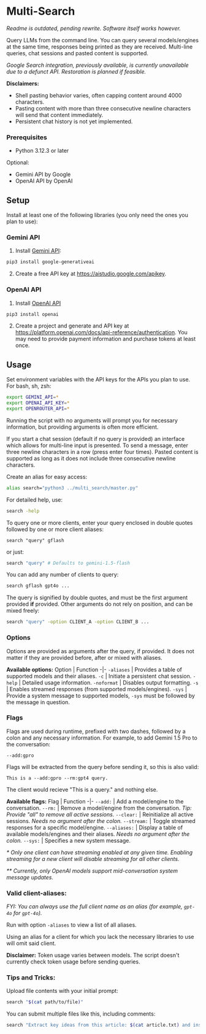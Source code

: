<h1>Multi-Search</h1>

*Readme is outdated, pending rewrite. Software itself works however.* 

Query LLMs from the command line. You can query several models/engines at the same time, responses being printed as they are received. Multi-line queries, chat sessions and pasted content is supported. 

*Google Search integration, previously available, is currently unavailable due to a defunct API. Restoration is planned if feasible.*

**Disclaimers:** 
- Shell pasting behavior varies, often capping content around 4000 characters.
- Pasting content with more than three consecutive newline characters will send that content immediately.
- Persistent chat history is not yet implemented.

### Prerequisites
- Python 3.12.3 or later

Optional:
- Gemini API by Google
- OpenAI API by OpenAI

<h2>Setup</h2>

Install at least one of the following libraries (you only need the ones you plan to use):

<h3>Gemini API</h3>

1. Install [Gemini API](https://ai.google.dev/):
```zsh
pip3 install google-generativeai
```

2. Create a free API key at https://aistudio.google.com/apikey.

<h3>OpenAI API</h3>

1. Install [OpenAI API](https://platform.openai.com/docs)
```zsh
pip3 install openai
```

2. Create a project and generate and API key at https://platform.openai.com/docs/api-reference/authentication. You may need to provide payment information and purchase tokens at least once.

<h2>Usage</h2>

Set environment variables with the API keys for the APIs you plan to use. For bash, sh, zsh:
```zsh
export GEMINI_API=*
export OPENAI_API_KEY=*
export OPENROUTER_API=*
```

Running the script with no arguments will prompt you for necessary information,
but providing arguments is often more efficient.

If you start a chat session (default if no query is provided) an interface which allows for multi-line input is presented. To send a message, enter three  newline characters in a row (press enter four times). Pasted content is supported as long as it does not include three consecutive newline characters.

Create an alias for easy access: 
```zsh
alias search="python3 ../multi_search/master.py"
```

For detailed help, use:
```zsh
search -help
```

To query one or more clients, enter your query enclosed in double quotes followed by one or more client aliases:
```
search "query" gflash
```
or just:
```zsh
search "query" # Defaults to gemini-1.5-flash
```

You can add any number of clients to query:
```zsh
search gflash gpt4o ...
```

The query is signified by double quotes, and must be the first argument provided **if** provided. Other arguments do not rely on position, and can be mixed freely:
```zsh
search "query" -option CLIENT_A -option CLIENT_B ...
```

<h3>Options</h3>

Options are provided as arguments after the query, if provided. It does not matter if they are provided before, after or mixed with aliases.

**Available options:**
Option | Function
-|-
```-aliases``` | Provides a table of supported models and their aliases.
```-c``` | Initiate a persistent chat session.
```-help``` | Detailed usage information.
```-noformat``` | Disables output formatting.
```-s``` | Enables streamed responses (from supported models/engines).
```-sys``` | Provide a system message to supported models, ```-sys``` must be followed by the message in question.

<h3>Flags</h3>

Flags are used during runtime, prefixed with two dashes, followed by a colon and any necessary information. For example, to add Gemini 1.5 Pro to the conversation:
```
--add:gpro 
```

Flags will be extracted from the query before sending it, so this is also valid:
```
This is a --add:gpro --rm:gpt4 query.
```
The client would recieve "This is a query." and nothing else.

**Available flags:**
Flag | Function
-|-
```--add:``` | Add a model/engine to the conversation.
```--rm:``` | Remove a model/engine from the conversation. *Tip: Provide "all" to remove all active sessions.*
```--clear:``` | Reinitialize all active sessions. *Needs no argument after the colon.*
```--stream:``` | Toggle streamed responses for a specific model/engine.
```--aliases:``` | Display a table of available models/engines and their aliases. *Needs no argument after the colon.*
```--sys:``` | Specifies a new system message.

*\* Only one client can have streaming enabled at any given time. Enabling streaming for a new client will disable streaming for all other clients.*

*\*\* Currently, only OpenAI models support mid-conversation system message updates.*

### Valid client-aliases:

*FYI: You can always use the full client name as an alias (for example, ```gpt-4o``` for ```gpt-4o```).*

Run with option ```-aliases``` to view a list of all aliases. 

Using an alias for a client for which you lack the necessary libraries to use
will omit said client.

**Disclaimer:** Token usage varies between models. The script doesn't currently check token usage before sending queries. 

### Tips and Tricks:

Upload file contents with your initial prompt:
```zsh
search "$(cat path/to/file)"
```

You can submit multiple files like this, including comments:
```zsh
search "Extract key ideas from this article: $(cat article.txt) and insert into this essay: $(cat essay.txt)."
```